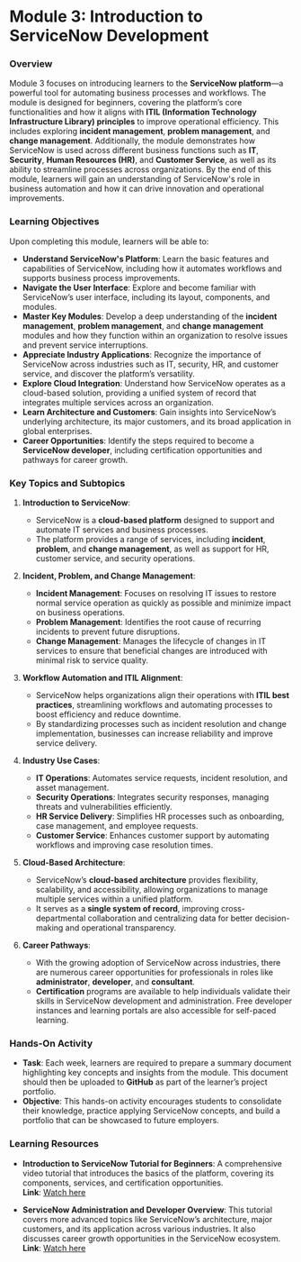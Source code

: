 
# Module 3: Introduction to ServiceNow Development

### Overview
Module 3 focuses on introducing learners to the **ServiceNow platform**—a powerful tool for automating business processes and workflows. The module is designed for beginners, covering the platform’s core functionalities and how it aligns with **ITIL (Information Technology Infrastructure Library) principles** to improve operational efficiency. This includes exploring **incident management**, **problem management**, and **change management**. Additionally, the module demonstrates how ServiceNow is used across different business functions such as **IT**, **Security**, **Human Resources (HR)**, and **Customer Service**, as well as its ability to streamline processes across organizations. By the end of this module, learners will gain an understanding of ServiceNow's role in business automation and how it can drive innovation and operational improvements.

### Learning Objectives
Upon completing this module, learners will be able to:
- **Understand ServiceNow's Platform**: Learn the basic features and capabilities of ServiceNow, including how it automates workflows and supports business process improvements.
- **Navigate the User Interface**: Explore and become familiar with ServiceNow’s user interface, including its layout, components, and modules.
- **Master Key Modules**: Develop a deep understanding of the **incident management**, **problem management**, and **change management** modules and how they function within an organization to resolve issues and prevent service interruptions.
- **Appreciate Industry Applications**: Recognize the importance of ServiceNow across industries such as IT, security, HR, and customer service, and discover the platform’s versatility.
- **Explore Cloud Integration**: Understand how ServiceNow operates as a cloud-based solution, providing a unified system of record that integrates multiple services across an organization.
- **Learn Architecture and Customers**: Gain insights into ServiceNow’s underlying architecture, its major customers, and its broad application in global enterprises.
- **Career Opportunities**: Identify the steps required to become a **ServiceNow developer**, including certification opportunities and pathways for career growth.

### Key Topics and Subtopics

1. **Introduction to ServiceNow**:
   - ServiceNow is a **cloud-based platform** designed to support and automate IT services and business processes.
   - The platform provides a range of services, including **incident**, **problem**, and **change management**, as well as support for HR, customer service, and security operations.

2. **Incident, Problem, and Change Management**:
   - **Incident Management**: Focuses on resolving IT issues to restore normal service operation as quickly as possible and minimize impact on business operations.
   - **Problem Management**: Identifies the root cause of recurring incidents to prevent future disruptions.
   - **Change Management**: Manages the lifecycle of changes in IT services to ensure that beneficial changes are introduced with minimal risk to service quality.

3. **Workflow Automation and ITIL Alignment**:
   - ServiceNow helps organizations align their operations with **ITIL best practices**, streamlining workflows and automating processes to boost efficiency and reduce downtime.
   - By standardizing processes such as incident resolution and change implementation, businesses can increase reliability and improve service delivery.

4. **Industry Use Cases**:
   - **IT Operations**: Automates service requests, incident resolution, and asset management.
   - **Security Operations**: Integrates security responses, managing threats and vulnerabilities efficiently.
   - **HR Service Delivery**: Simplifies HR processes such as onboarding, case management, and employee requests.
   - **Customer Service**: Enhances customer support by automating workflows and improving case resolution times.

5. **Cloud-Based Architecture**:
   - ServiceNow’s **cloud-based architecture** provides flexibility, scalability, and accessibility, allowing organizations to manage multiple services within a unified platform.
   - It serves as a **single system of record**, improving cross-departmental collaboration and centralizing data for better decision-making and operational transparency.

6. **Career Pathways**:
   - With the growing adoption of ServiceNow across industries, there are numerous career opportunities for professionals in roles like **administrator**, **developer**, and **consultant**.
   - **Certification** programs are available to help individuals validate their skills in ServiceNow development and administration. Free developer instances and learning portals are also accessible for self-paced learning.

### Hands-On Activity
- **Task**: Each week, learners are required to prepare a summary document highlighting key concepts and insights from the module. This document should then be uploaded to **GitHub** as part of the learner’s project portfolio.
- **Objective**: This hands-on activity encourages students to consolidate their knowledge, practice applying ServiceNow concepts, and build a portfolio that can be showcased to future employers.

### Learning Resources
- **Introduction to ServiceNow Tutorial for Beginners**: A comprehensive video tutorial that introduces the basics of the platform, covering its components, services, and certification opportunities.  
  **Link**: [Watch here](https://www.youtube.com/watch?v=GbZFw599hIQ)
  
- **ServiceNow Administration and Developer Overview**: This tutorial covers more advanced topics like ServiceNow’s architecture, major customers, and its application across various industries. It also discusses career growth opportunities in the ServiceNow ecosystem.  
  **Link**: [Watch here](https://www.youtube.com/watch?v=gWg_wzUq8wU)
